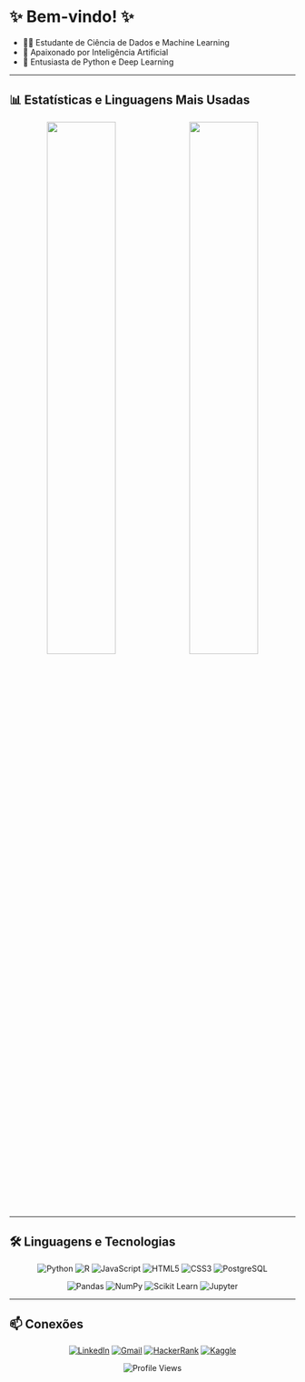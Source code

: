 # ✨ Bem-vindo! ✨

- 👨‍💻 Estudante de Ciência de Dados e Machine Learning
- 🤖 Apaixonado por Inteligência Artificial
- 🐍 Entusiasta de Python e Deep Learning

---

## 📊 Estatísticas e Linguagens Mais Usadas

<div align="center">
  
<img width="49%" src="https://github-readme-stats.vercel.app/api?username=HR-D5-AI&show_icons=true&theme=radical&hide_border=true&bg_color=0D1117&title_color=00D9FF&icon_color=00D9FF&text_color=FFFFFF" />
<img width="49%" src="https://github-readme-stats.vercel.app/api/top-langs/?username=HR-D5-AI&layout=compact&theme=radical&hide_border=true&bg_color=0D1117&title_color=00D9FF&text_color=FFFFFF&langs_count=6" />

</div>

---

## 🛠️ Linguagens e Tecnologias

<div align="center">

![Python](https://img.shields.io/badge/Python-FFD43B?style=for-the-badge&logo=python&logoColor=blue)
![R](https://img.shields.io/badge/R-276DC3?style=for-the-badge&logo=r&logoColor=white)
![JavaScript](https://img.shields.io/badge/JavaScript-F7DF1E?style=for-the-badge&logo=javascript&logoColor=black)
![HTML5](https://img.shields.io/badge/HTML5-E34F26?style=for-the-badge&logo=html5&logoColor=white)
![CSS3](https://img.shields.io/badge/CSS3-1572B6?style=for-the-badge&logo=css3&logoColor=white)
![PostgreSQL](https://img.shields.io/badge/PostgreSQL-316192?style=for-the-badge&logo=postgresql&logoColor=white)

![Pandas](https://img.shields.io/badge/Pandas-150458?style=for-the-badge&logo=pandas&logoColor=white)
![NumPy](https://img.shields.io/badge/NumPy-013243?style=for-the-badge&logo=numpy&logoColor=white)
![Scikit Learn](https://img.shields.io/badge/Scikit_Learn-F7931E?style=for-the-badge&logo=scikit-learn&logoColor=white)
![Jupyter](https://img.shields.io/badge/Jupyter-F37626?style=for-the-badge&logo=jupyter&logoColor=white)

</div>

---

## 📫 Conexões

<div align="center">

[![LinkedIn](https://img.shields.io/badge/LinkedIn-0077B5?style=for-the-badge&logo=linkedin&logoColor=white)](https://www.linkedin.com/in/henri-felipe-marques-mafra-961538352/)
[![Gmail](https://img.shields.io/badge/Gmail-D14836?style=for-the-badge&logo=gmail&logoColor=white)](mailto:henri.afly@gmail.com)
[![HackerRank](https://img.shields.io/badge/HackerRank-00EA64?style=for-the-badge&logo=hackerrank&logoColor=black)](https://www.hackerrank.com/profile/henri_afly)
[![Kaggle](https://img.shields.io/badge/Kaggle-20BEFF?style=for-the-badge&logo=kaggle&logoColor=white)](https://www.kaggle.com/henrimafra)

![Profile Views](https://komarev.com/ghpvc/?username=HR-D5-AI&color=00D9FF&style=for-the-badge&label=VISUALIZAÇÕES)

</div>
